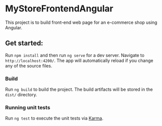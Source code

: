 # MyStoreFrontendAngular

This project is to build front-end web page for an e-commerce shop using Angular.

## Get started:

Run `npm install` and then run `ng serve` for a dev server. Navigate to `http://localhost:4200/`. The app will automatically reload if you change any of the source files.

### Build

Run `ng build` to build the project. The build artifacts will be stored in the `dist/` directory.

### Running unit tests

Run `ng test` to execute the unit tests via [Karma](https://karma-runner.github.io).

